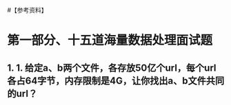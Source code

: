 #【参考资料】



# 第一部分、十五道海量数据处理面试题

## 1. 1. 给定a、b两个文件，各存放50亿个url，每个url各占64字节，内存限制是4G，让你找出a、b文件共同的url？

